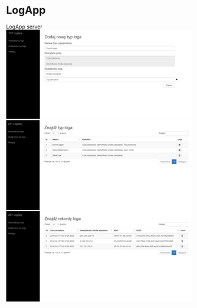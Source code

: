 # LogApp
LogApp server
![alt tag](/preview/1.png?raw=true "Example 1")
![alt tag](/preview/2.png?raw=true "Example 2")
![alt tag](/preview/3.png?raw=true "Example 3")
